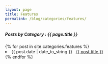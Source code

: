 ```yaml
---
layout: page
title: Features
permalink: /blog/categories/features/
---
```


<h5> Posts by Category : {{ page.title }} </h5>

<div class="card">
{% for post in site.categories.features %}
 <li class="category-posts"><span>{{ post.date | date_to_string }}</span> &nbsp; <a href="{{ post.url }}">{{ post.title }}</a></li>
{% endfor %}
</div>
